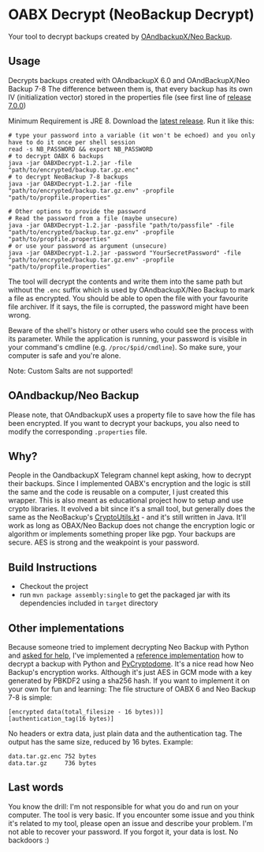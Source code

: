 # OABX Decrypt (NeoBackup Decrypt)
Your tool to decrypt backups created by [OAndbackupX/Neo Backup](https://github.com/NeoApplications/Neo-Backup).

## Usage
Decrypts backups created with OAndbackupX 6.0 and OAndBackupX/Neo Backup 7-8 The difference between them is, that every backup has its own IV (initialization vector) stored in the properties file (see first line of [release 7.0.0](https://github.com/NeoApplications/Neo-Backup/releases/tag/7.0.0))

Minimum Requirement is JRE 8.
Download the [latest release](https://github.com/Tiefkuehlpizze/OABXDecrypt/releases/latest).
Run it like this:
```shell
# type your password into a variable (it won't be echoed) and you only have to do it once per shell session
read -s NB_PASSWORD && export NB_PASSWORD
# to decrypt OABX 6 backups
java -jar OABXDecrypt-1.2.jar -file "path/to/encrypted/backup.tar.gz.enc"
# to decrypt NeoBackup 7-8 backups
java -jar OABXDecrypt-1.2.jar -file "path/to/encrypted/backup.tar.gz.env" -propfile "path/to/propfile.properties"

# Other options to provide the password
# Read the password from a file (maybe unsecure)
java -jar OABXDecrypt-1.2.jar -passfile "path/to/passfile" -file "path/to/encrypted/backup.tar.gz.env" -propfile "path/to/propfile.properties"
# or use your password as argument (unsecure)
java -jar OABXDecrypt-1.2.jar -password "YourSecretPassword" -file "path/to/encrypted/backup.tar.gz.env" -propfile "path/to/propfile.properties"
```

The tool will decrypt the contents and write them into the same path but without the `.enc` suffix which is used by OAndbackupX/Neo Backup to mark a file as encrypted.
You should be able to open the file with your favourite file archiver. If it says, the file is corrupted, the password might have been wrong.

Beware of the shell's history or other users who could see the process with its parameter. While the application is running, your password is visible in your command's cmdline (e.g. `/proc/$pid/cmdline`). So make sure, your computer is safe and you're alone. 

Note: Custom Salts are not supported!

## OAndbackup/Neo Backup
Please note, that OAndbackupX uses a property file to save how the file has been encrypted. If you want to decrypt your backups, you also need to modify the corresponding `.properties` file.

## Why?
People in the OandbackupX Telegram channel kept asking, how to decrypt their backups. Since I implemented OABX's encryption and the logic is still the same and the code is reusable on a computer, I just created this wrapper. This is also meant as educational project how to setup and use crypto libraries.
It evolved a bit since it's a small tool, but generally does the same as the NeoBackup's [CryptoUtils.kt](https://github.com/NeoApplications/Neo-Backup/blob/main/app/src/main/java/com/machiav3lli/backup/utils/CryptoUtils.kt) - and it's still written in Java. 
It'll work as long as OBAX/Neo Backup does not change the encryption logic or algorithm or implements something proper like pgp.
Your backups are secure. AES is strong and the weakpoint is your password.

## Build Instructions
* Checkout the project
* run `mvn package assembly:single` to get the packaged jar with its dependencies included in `target` directory

## Other implementations
Because someone tried to implement decrypting Neo Backup with Python and [asked for help](https://github.com/NeoApplications/Neo-Backup/issues/527), I've implemented a [reference implementation](misc/decrypt.py) how to decrypt a backup with Python and [PyCryptodome](https://www.pycryptodome.org).
It's a nice read how Neo Backup's encryption works. Although it's just AES in GCM mode with a key generated by PBKDF2 using a sha256 hash.
If you want to implement it on your own for fun and learning: The file structure of OABX 6 and Neo Backup 7-8 is simple:
```
[encrypted data(total_filesize - 16 bytes))]
[authentication_tag(16 bytes)]
```
No headers or extra data, just plain data and the authentication tag. The output has the same size, reduced by 16 bytes.
Example:
```
data.tar.gz.enc 752 bytes
data.tar.gz     736 bytes
```

## Last words
You know the drill: I'm not responsible for what you do and run on your computer. The tool is very basic. If you encounter some issue and you think it's related to my tool, please open an issue and describe your problem.
I'm not able to recover your password. If you forgot it, your data is lost. No backdoors :)
